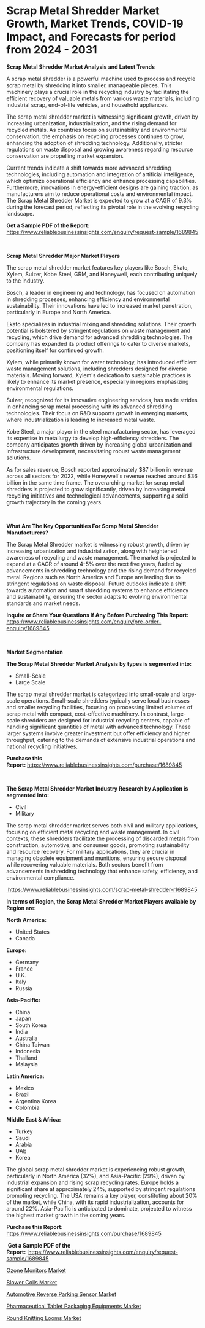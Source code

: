 <p><h1>Scrap Metal Shredder Market Growth, Market Trends, COVID-19 Impact, and Forecasts for period from 2024 - 2031</h1></p><p><strong>Scrap Metal Shredder Market Analysis and Latest Trends</strong></p>
<p><p>A scrap metal shredder is a powerful machine used to process and recycle scrap metal by shredding it into smaller, manageable pieces. This machinery plays a crucial role in the recycling industry by facilitating the efficient recovery of valuable metals from various waste materials, including industrial scrap, end-of-life vehicles, and household appliances.</p><p>The scrap metal shredder market is witnessing significant growth, driven by increasing urbanization, industrialization, and the rising demand for recycled metals. As countries focus on sustainability and environmental conservation, the emphasis on recycling processes continues to grow, enhancing the adoption of shredding technology. Additionally, stricter regulations on waste disposal and growing awareness regarding resource conservation are propelling market expansion.</p><p>Current trends indicate a shift towards more advanced shredding technologies, including automation and integration of artificial intelligence, which optimize operational efficiency and enhance processing capabilities. Furthermore, innovations in energy-efficient designs are gaining traction, as manufacturers aim to reduce operational costs and environmental impact. The Scrap Metal Shredder Market is expected to grow at a CAGR of 9.3% during the forecast period, reflecting its pivotal role in the evolving recycling landscape.</p></p>
<p><strong>Get a Sample PDF of the Report:&nbsp;</strong> <a href="https://www.reliablebusinessinsights.com/enquiry/request-sample/1689845?utm_campaign=1554&utm_medium=2&utm_source=Github&utm_content=ia&utm_term=19102024&utm_id=scrap-metal-shredder">https://www.reliablebusinessinsights.com/enquiry/request-sample/1689845</a></p>
<p>&nbsp;</p>
<p><strong>Scrap Metal Shredder Major Market Players</strong></p>
<p><p>The scrap metal shredder market features key players like Bosch, Ekato, Xylem, Sulzer, Kobe Steel, GRM, and Honeywell, each contributing uniquely to the industry. </p><p>Bosch, a leader in engineering and technology, has focused on automation in shredding processes, enhancing efficiency and environmental sustainability. Their innovations have led to increased market penetration, particularly in Europe and North America.</p><p>Ekato specializes in industrial mixing and shredding solutions. Their growth potential is bolstered by stringent regulations on waste management and recycling, which drive demand for advanced shredding technologies. The company has expanded its product offerings to cater to diverse markets, positioning itself for continued growth.</p><p>Xylem, while primarily known for water technology, has introduced efficient waste management solutions, including shredders designed for diverse materials. Moving forward, Xylem's dedication to sustainable practices is likely to enhance its market presence, especially in regions emphasizing environmental regulations.</p><p>Sulzer, recognized for its innovative engineering services, has made strides in enhancing scrap metal processing with its advanced shredding technologies. Their focus on R&D supports growth in emerging markets, where industrialization is leading to increased metal waste. </p><p>Kobe Steel, a major player in the steel manufacturing sector, has leveraged its expertise in metallurgy to develop high-efficiency shredders. The company anticipates growth driven by increasing global urbanization and infrastructure development, necessitating robust waste management solutions.</p><p>As for sales revenue, Bosch reported approximately $87 billion in revenue across all sectors for 2022, while Honeywell's revenue reached around $36 billion in the same time frame. The overarching market for scrap metal shredders is projected to grow significantly, driven by increasing metal recycling initiatives and technological advancements, supporting a solid growth trajectory in the coming years.</p></p>
<p>&nbsp;</p>
<p><strong>What Are The Key Opportunities For Scrap Metal Shredder Manufacturers?</strong></p>
<p><p>The Scrap Metal Shredder market is witnessing robust growth, driven by increasing urbanization and industrialization, along with heightened awareness of recycling and waste management. The market is projected to expand at a CAGR of around 4-5% over the next five years, fueled by advancements in shredding technology and the rising demand for recycled metal. Regions such as North America and Europe are leading due to stringent regulations on waste disposal. Future outlooks indicate a shift towards automation and smart shredding systems to enhance efficiency and sustainability, ensuring the sector adapts to evolving environmental standards and market needs.</p></p>
<p><strong>Inquire or Share Your Questions If Any Before Purchasing This Report:</strong> <a href="https://www.reliablebusinessinsights.com/enquiry/pre-order-enquiry/1689845?utm_campaign=1554&utm_medium=2&utm_source=Github&utm_content=ia&utm_term=19102024&utm_id=scrap-metal-shredder">https://www.reliablebusinessinsights.com/enquiry/pre-order-enquiry/1689845</a></p>
<p>&nbsp;</p>
<p><strong>Market Segmentation</strong></p>
<p><strong>The Scrap Metal Shredder Market Analysis by types is segmented into:</strong></p>
<p><ul><li>Small-Scale</li><li>Large Scale</li></ul></p>
<p><p>The scrap metal shredder market is categorized into small-scale and large-scale operations. Small-scale shredders typically serve local businesses and smaller recycling facilities, focusing on processing limited volumes of scrap metal with compact, cost-effective machinery. In contrast, large-scale shredders are designed for industrial recycling centers, capable of handling significant quantities of metal with advanced technology. These larger systems involve greater investment but offer efficiency and higher throughput, catering to the demands of extensive industrial operations and national recycling initiatives.</p></p>
<p><strong>Purchase this Report:&nbsp;</strong><a href="https://www.reliablebusinessinsights.com/purchase/1689845?utm_campaign=1554&utm_medium=2&utm_source=Github&utm_content=ia&utm_term=19102024&utm_id=scrap-metal-shredder">https://www.reliablebusinessinsights.com/purchase/1689845</a></p>
<p>&nbsp;</p>
<p><strong>The Scrap Metal Shredder Market Industry Research by Application is segmented into:</strong></p>
<p><ul><li>Civil</li><li>Military</li></ul></p>
<p><p>The scrap metal shredder market serves both civil and military applications, focusing on efficient metal recycling and waste management. In civil contexts, these shredders facilitate the processing of discarded metals from construction, automotive, and consumer goods, promoting sustainability and resource recovery. For military applications, they are crucial in managing obsolete equipment and munitions, ensuring secure disposal while recovering valuable materials. Both sectors benefit from advancements in shredding technology that enhance safety, efficiency, and environmental compliance.</p></p>
<p><a href="https://www.reliablebusinessinsights.com/scrap-metal-shredder-r1689845?utm_campaign=1554&utm_medium=2&utm_source=Github&utm_content=ia&utm_term=19102024&utm_id=scrap-metal-shredder">&nbsp;https://www.reliablebusinessinsights.com/scrap-metal-shredder-r1689845</a></p>
<p><strong>In terms of Region, the Scrap Metal Shredder Market Players available by Region are:</strong></p>
<p>
    <p> <strong> North America: </strong>
        <ul>
            <li>United States</li>
            <li>Canada</li>
        </ul>
        </p> 
    <p> <strong> Europe: </strong>
        <ul>
            <li>Germany</li>
            <li>France</li>
            <li>U.K.</li>
            <li>Italy</li>
            <li>Russia</li>
        </ul>
        </p> 
    <p> <strong> Asia-Pacific: </strong>
        <ul>
            <li>China</li>
            <li>Japan</li>
            <li>South Korea</li>
            <li>India</li>
            <li>Australia</li>
            <li>China Taiwan</li>
            <li>Indonesia</li>
            <li>Thailand</li>
            <li>Malaysia</li>
        </ul>
        </p> 
    <p> <strong> Latin America: </strong>
        <ul>
            <li>Mexico</li>
            <li>Brazil</li>
            <li>Argentina Korea</li>
            <li>Colombia</li>
        </ul>
        </p> 
    <p> <strong> Middle East & Africa: </strong>
        <ul>
            <li>Turkey</li>
            <li>Saudi</li>
            <li>Arabia</li>
            <li>UAE</li>
            <li>Korea</li>
        </ul>
    </p>
    </p>
<p><p>The global scrap metal shredder market is experiencing robust growth, particularly in North America (32%), and Asia-Pacific (29%), driven by industrial expansion and rising scrap recycling rates. Europe holds a significant share at approximately 24%, supported by stringent regulations promoting recycling. The USA remains a key player, constituting about 20% of the market, while China, with its rapid industrialization, accounts for around 22%. Asia-Pacific is anticipated to dominate, projected to witness the highest market growth in the coming years.</p></p>
<p><strong>Purchase this Report: </strong><a href="https://www.reliablebusinessinsights.com/purchase/1689845?utm_campaign=1554&utm_medium=2&utm_source=Github&utm_content=ia&utm_term=19102024&utm_id=scrap-metal-shredder">https://www.reliablebusinessinsights.com/purchase/1689845</a></p>
<p>&nbsp;<strong>Get a Sample PDF of the Report:&nbsp;&nbsp;</strong><a href="https://www.reliablebusinessinsights.com/enquiry/request-sample/1689845?utm_campaign=1554&utm_medium=2&utm_source=Github&utm_content=ia&utm_term=19102024&utm_id=scrap-metal-shredder">https://www.reliablebusinessinsights.com/enquiry/request-sample/1689845</a></p>
<p><strong></strong></p>
<p><p><a href="https://issuu.com/reportprime-2/docs/ozone-monitors-market-size-2030.ppt_ab73902314cfa3?utm_campaign=1554&utm_medium=2&utm_source=Github&utm_content=ia&utm_term=19102024&utm_id=scrap-metal-shredder">Ozone Monitors Market</a></p><p><a href="https://www.linkedin.com/pulse/blower-coils-market-essentials-key-players-demand-drivers-roi-xoodc?utm_campaign=1554&utm_medium=2&utm_source=Github&utm_content=ia&utm_term=19102024&utm_id=scrap-metal-shredder">Blower Coils Market</a></p><p><a href="https://github.com/c0mxahyman/Market-Research-Report-List-1/blob/main/automotive-reverse-parking-sensor-market.md?utm_campaign=1554&utm_medium=2&utm_source=Github&utm_content=ia&utm_term=19102024&utm_id=scrap-metal-shredder">Automotive Reverse Parking Sensor Market</a></p><p><a href="https://github.com/inouyeaowaugh3/Market-Research-Report-List-1/blob/main/pharmaceutical-tablet-packaging-equipments-market.md?utm_campaign=1554&utm_medium=2&utm_source=Github&utm_content=ia&utm_term=19102024&utm_id=scrap-metal-shredder">Pharmaceutical Tablet Packaging Equipments Market</a></p><p><a href="https://issuu.com/reportprime-2/docs/round-knitting-looms-market-size-20_8633fc2d24f986?utm_campaign=1554&utm_medium=2&utm_source=Github&utm_content=ia&utm_term=19102024&utm_id=scrap-metal-shredder">Round Knitting Looms Market</a></p></p>
